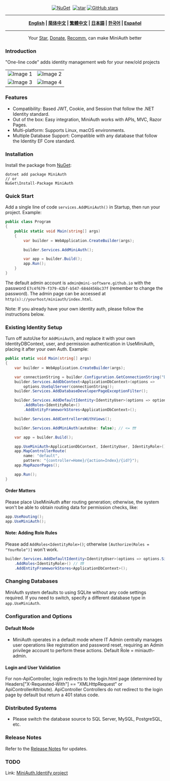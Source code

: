 <div align="center">
<p><a href="https://www.nuget.org/packages/MiniAuth"><img src="https://img.shields.io/nuget/v/MiniAuth.svg" alt="NuGet"></a>  <a href="https://www.nuget.org/packages/MiniAuth"><img src="https://img.shields.io/nuget/dt/MiniAuth.svg" alt=""></a>  
<a href="https://gitee.com/shps951023/MiniAuth"><img src="https://gitee.com/shps951023/MiniAuth/badge/star.svg" alt="star"></a> <a href="https://github.com/Mini-Software/MiniAuth" rel="nofollow"><img src="https://img.shields.io/github/stars/Mini-Software/MiniAuth?logo=github" alt="GitHub stars"></a> 
</p>
</div>

---

<div align="center">
<p><strong>
    <a href="README.md">English</a> | <a href="README.zh-CN.md">简体中文</a> | <a href="README.zh-Hant.md">繁體中文</a> | <a href="README.ja.md">日本語</a> | <a href="README.ko.md">한국어</a> | <a href="README.es.md">Español</a>  
</strong></p>
</div>



---

<div align="center">
 Your <a href="https://github.com/mini-software/miniauth">Star</a>, <a href="https://miniexcel.github.io/">Donate</a>, <a href="https://www.linkedin.com/in/itweihan/">Recomm.</a> can make MiniAuth better 
</div>





### Introduction

"One-line code" adds identity management web for your new/old projects

<table>
    <tr>
        <td><img src="https://github.com/mini-software/MiniExcel/assets/12729184/d2aec694-158d-4ebc-bd8b-0e9ae1f855ac" alt="Image 1"></td>
        <td><img src="https://github.com/mini-software/MiniAuth/assets/12729184/2f791e25-9158-495e-9383-4fbedf9b982b" alt="Image 2"></td>
    </tr>
    <tr>
        <td><img src="https://github.com/mini-software/MiniAuth/assets/12729184/03d72ed7-8fb9-465f-9093-24b00279eeb2" alt="Image 3"></td>
        <td><img src="https://github.com/mini-software/MiniAuth/assets/12729184/841df179-7e5f-481a-9039-46738b20aa2e" alt="Image 4"></td>
    </tr>
</table>


### Features

- Compatibility: Based JWT, Cookie, and Session that follow the .NET Identity standard.
- Out of the box: Easy integration, MiniAuth works with APIs, MVC, Razor Pages.
- Multi-platform: Supports Linux, macOS environments.
- Multiple Database Support: Compatible with any database that follow the Identity EF Core standard.

### Installation

Install the package from [NuGet](https://www.nuget.org/packages/MiniAuth):

```
dotnet add package MiniAuth
// or
NuGet\Install-Package MiniAuth
```

### Quick Start

Add a single line of code `services.AddMiniAuth()` in Startup, then run your project. Example:

```csharp
public class Program
{
    public static void Main(string[] args)
    {
        var builder = WebApplication.CreateBuilder(args);

        builder.Services.AddMiniAuth();

        var app = builder.Build();
        app.Run();
    }
}
```

The default admin account is `admin@mini-software.github.io` with the password `E7c4f679-f379-42bf-b547-684d456bc37f` (remember to change the password). The admin page can be accessed at `http(s)://yourhost/miniauth/index.html`.

Note: If you already have your own identity auth, please follow the instructions below.

### Existing Identity Setup

Turn off autoUse for `AddMiniAuth`, and replace it with your own IdentityDBContext, user, and permission authentication in UseMiniAuth, placing it after your own Auth. Example:

```csharp
public static void Main(string[] args)
{
    var builder = WebApplication.CreateBuilder(args);

    var connectionString = builder.Configuration.GetConnectionString("DefaultConnection") ?? throw new InvalidOperationException("Connection string 'DefaultConnection' not found.");
    builder.Services.AddDbContext<ApplicationDbContext>(options =>
        options.UseSqlServer(connectionString));
    builder.Services.AddDatabaseDeveloperPageExceptionFilter();

    builder.Services.AddDefaultIdentity<IdentityUser>(options => options.SignIn.RequireConfirmedAccount = true)
        .AddRoles<IdentityRole>()
        .AddEntityFrameworkStores<ApplicationDbContext>();

    builder.Services.AddControllersWithViews();

    builder.Services.AddMiniAuth(autoUse: false); // <= ❗❗❗

    var app = builder.Build();

    app.UseMiniAuth<ApplicationDbContext, IdentityUser, IdentityRole>();  // <= ❗❗❗ 
    app.MapControllerRoute(
        name: "default",
        pattern: "{controller=Home}/{action=Index}/{id?}");
    app.MapRazorPages();

    app.Run();
}
```

#### Order Matters
Please place UseMiniAuth after routing generation; otherwise, the system won't be able to obtain routing data for permission checks, like:

```csharp
app.UseRouting();
app.UseMiniAuth();
```

#### Note: Adding Role Rules

Please add `AddRoles<IdentityRole>()`; otherwise `[Authorize(Roles = "YourRole")]` won't work.
```C#
builder.Services.AddDefaultIdentity<IdentityUser>(options => options.SignIn.RequireConfirmedAccount = true)
    .AddRoles<IdentityRole>() // ❗❗❗ 
    .AddEntityFrameworkStores<ApplicationDbContext>();
```

### Changing Databases

MiniAuth system defaults to using SQLite without any code settings required. If you need to switch, specify a different database type in `app.UseMiniAuth`.

### Configuration and Options

#### Default Mode

- MiniAuth operates in a default mode where IT Admin centrally manages user operations like registration and password reset, requiring an Admin privilege account to perform these actions. Default Role = miniauth-admin.

#### Login and User Validation

For non-ApiController, login redirects to the login.html page (determined by Headers["X-Requested-With"] == "XMLHttpRequest" or ApiControllerAttribute).
ApiController Controllers do not redirect to the login page by default but return a 401 status code.

### Distributed Systems

- Please switch the database source to SQL Server, MySQL, PostgreSQL, etc.

### Release Notes

Refer to the [Release Notes](releases) for updates.

### TODO

Link: [MiniAuth.Identify project](https://github.com/orgs/mini-software/projects/7/views/1)